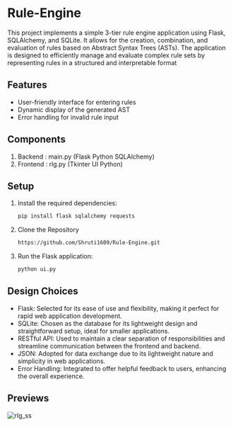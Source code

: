 # Rule-Engine
 This project implements a simple 3-tier rule engine application using Flask, SQLAlchemy, and SQLite. It allows for the creation, combination, and evaluation of rules based on Abstract Syntax Trees (ASTs). The application is designed to efficiently manage and evaluate complex rule sets by representing rules in a structured and interpretable format

 ## Features
- User-friendly interface for entering rules
- Dynamic display of the generated AST
- Error handling for invalid rule input

## Components

1. Backend :  main.py (Flask Python SQLAlchemy)
2. Frontend : rlg.py (Tkinter UI Python)


## Setup

1. Install the required dependencies:
   ```bash
   pip install flask sqlalchemy requests
   
2. Clone the Repository
   ```bash
   https://github.com/Shruti1609/Rule-Engine.git

3. Run the Flask application:
   ```bash
   python ui.py

## Design Choices
 - Flask: Selected for its ease of use and flexibility, making it perfect for rapid web application development.
 - SQLite: Chosen as the database for its lightweight design and straightforward setup, ideal for smaller applications.
 - RESTful API: Used to maintain a clear separation of responsibilities and streamline communication between the frontend and backend.
 - JSON: Adopted for data exchange due to its lightweight nature and simplicity in web applications.
 - Error Handling: Integrated to offer helpful feedback to users, enhancing the overall experience.

## Previews

![rlg_ss](https://github.com/user-attachments/assets/4923a27c-f7e1-4a68-9444-1444b68a4f42)




